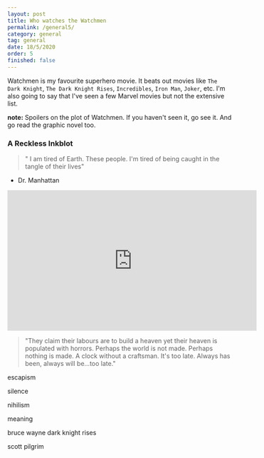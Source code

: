 ```yaml
---
layout: post
title: Who watches the Watchmen
permalink: /general5/
category: general
tag: general
date: 18/5/2020
order: 5
finished: false
---
```


Watchmen is my favourite superhero movie. It beats out movies like `The Dark Knight`, `The Dark Knight Rises`, `Incredibles`, `Iron Man`, `Joker`, etc. I'm also going to say that I've seen a few Marvel movies but not the extensive list.

**note:** Spoilers on the plot of Watchmen. If you haven't seen it, go see it. And go read the graphic novel too.

### A Reckless Inkblot



> " I am tired of Earth. These people. I'm tired of being caught in the tangle of their lives"
- Dr. Manhattan

<iframe width="560" height="315" src="https://www.youtube.com/embed/Ne4Agld0Imc" frameborder="0" allow="accelerometer; autoplay; encrypted-media; gyroscope; picture-in-picture" allowfullscreen></iframe>

> "They claim their labours are to build a heaven yet their heaven is populated with horrors. Perhaps the world is not made. Perhaps nothing is made. A clock without a craftsman. It's too late. Always has been, always will be…too late."

escapism

silence

nihilism

meaning

bruce wayne dark knight rises

scott pilgrim
